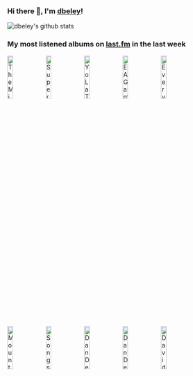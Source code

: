 ### Hi there 👋, I'm [dbeley](https://dbeley.ovh/en)!

![dbeley's github stats](https://github-readme-stats.vercel.app/api?username=dbeley)

### My most listened albums on [last.fm](https://www.last.fm/user/d_beley) in the last week

[<img src='https://lastfm.freetls.fastly.net/i/u/300x300/7ad8d224161a6d15ff35ecbe1dfdf78b.jpg' width='16%' height='16%' alt='The Microphones - The Glow, Pt. 2'>](https://www.last.fm/music/the%2bmicrophones/the%2bglow%252c%2bpt.%2b2)&nbsp;
[<img src='https://lastfm.freetls.fastly.net/i/u/300x300/ffc4fbb541481a402db13d265e846291.jpg' width='16%' height='16%' alt='Superpoze - Nova Cardinale'>](https://www.last.fm/music/superpoze/nova%2bcardinale)&nbsp;
[<img src='https://lastfm.freetls.fastly.net/i/u/300x300/26b6b4826cfa3d148aa5204f950d0715.jpg' width='16%' height='16%' alt='Yo La Tengo - Sleepless Night'>](https://www.last.fm/music/yo%2bla%2btengo/sleepless%2bnight)&nbsp;
[<img src='https://lastfm.freetls.fastly.net/i/u/300x300/24fda9a2eb274104c164711cba40260e.jpg' width='16%' height='16%' alt='EA Games Soundtrack - SimCity 3000'>](https://www.last.fm/music/ea%2bgames%2bsoundtrack/simcity%2b3000)&nbsp;
[<img src='https://lastfm.freetls.fastly.net/i/u/300x300/b2ac8a0af4f5100f4f95085130db6051.jpg' width='16%' height='16%' alt='Everything Everything - RE-ANIMATOR'>](https://www.last.fm/music/everything%2beverything/re-animator)&nbsp;
<br>
[<img src='https://lastfm.freetls.fastly.net/i/u/300x300/a08475fd09157515a411dc2577e3e58c.jpg' width='16%' height='16%' alt='Mount Eerie - A Crow Looked At Me'>](https://www.last.fm/music/mount%2beerie/a%2bcrow%2blooked%2bat%2bme)&nbsp;
[<img src='https://lastfm.freetls.fastly.net/i/u/300x300/18df17634f25cc90f43f191f35bac47b.jpg' width='16%' height='16%' alt='Songs: Ohia - The Lioness'>](https://www.last.fm/music/songs%253a%2bohia/the%2blioness)&nbsp;
[<img src='https://lastfm.freetls.fastly.net/i/u/300x300/780289181e434cdacc257b55ff7234e2.png' width='16%' height='16%' alt='Dan Deacon - Gliss Riffer'>](https://www.last.fm/music/dan%2bdeacon/gliss%2briffer)&nbsp;
[<img src='https://lastfm.freetls.fastly.net/i/u/300x300/3a40ce6dad1b14ac15b2180d89b1a8a8.jpg' width='16%' height='16%' alt='Dan Deacon - Mystic Familiar'>](https://www.last.fm/music/dan%2bdeacon/mystic%2bfamiliar)&nbsp;
[<img src='https://lastfm.freetls.fastly.net/i/u/300x300/de8f0068a1dbe10c7db28950f76cbcde.png' width='16%' height='16%' alt='David Byrne - Who Has Seen the Wind?'>](https://www.last.fm/music/david%2bbyrne/who%2bhas%2bseen%2bthe%2bwind%253f)&nbsp;
<br>
